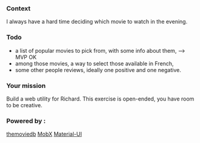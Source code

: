 ### Context

I always have a hard time deciding which movie to watch in the evening. 

### Todo

- a list of popular movies to pick from, with some info about them, --> MVP OK
- among those movies, a way to select those available in French,
- some other people reviews, ideally one positive and one negative.

### Your mission

Build a web utility for Richard. This exercise is open-ended, you have room to be creative.

### Powered by :

[themoviedb](https://developers.themoviedb.org/3/movies)
[MobX](https://mobx.js.org/README.html)
[Material-UI](https://material-ui.com/)